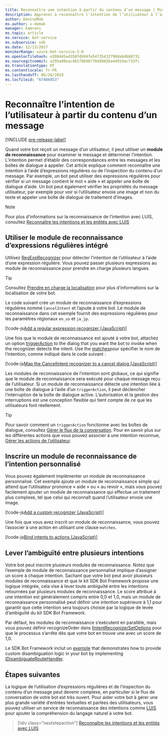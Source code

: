 ```yaml
---
title: Reconnaître une intention à partir du contenu d’un message | Microsoft Docs
description: Apprenez à reconnaître l’intention de l’utilisateur à l’aide des expressions régulières ou de la vérification du contenu du message.
author: DeniseMak
ms.author: v-demak
manager: kamrani
ms.topic: article
ms.service: bot-service
ms.subservice: sdk
ms.date: 12/13/2017
monikerRange: azure-bot-service-3.0
ms.openlocfilehash: e308445a43507db94fe54735432790dabdb88731
ms.sourcegitcommit: a295a90eac461f8b96770dd902ba44919acf33fc
ms.translationtype: HT
ms.contentlocale: fr-FR
ms.lasthandoff: 06/26/2019
ms.locfileid: "67404853"
---
```

# <a name="recognize-user-intent-from-message-content"></a>Reconnaître l’intention de l’utilisateur à partir du contenu d’un message

[!INCLUDE [pre-release-label](../includes/pre-release-label-v3.md)]

Quand votre bot reçoit un message d’un utilisateur, il peut utiliser un **module de reconnaissance** pour examiner le message et déterminer l’intention. L’intention permet d’établir des correspondances entre les messages et les boîtes de dialogue à appeler. Cet article explique comment reconnaître une intention à l’aide d’expressions régulières ou de l’inspection du contenu d’un message. Par exemple, un bot peut utiliser des expressions régulières pour vérifier si un message contient le mot « aide » et appeler une boîte de dialogue d’aide. Un bot peut également vérifier les propriétés du message utilisateur, par exemple pour voir si l’utilisateur envoie une image et non du texte et appeler une boîte de dialogue de traitement d’images. 

> [!NOTE]
> Pour plus d’informations sur la reconnaissance de l’intention avec LUIS, consultez [Reconnaître les intentions et les entités avec LUIS](bot-builder-nodejs-recognize-intent-luis.md) 


## <a name="use-the-built-in-regular-expression-recognizer"></a>Utiliser le module de reconnaissance d’expressions régulières intégré
Utilisez [RegExpRecognizer][RegExpRecognizer] pour détecter l’intention de l’utilisateur à l’aide d’une expression régulière. Vous pouvez passer plusieurs expressions au module de reconnaissance pour prendre en charge plusieurs langues. 

> [!TIP]
> Consultez [Prendre en charge la localisation](bot-builder-nodejs-localization.md) pour plus d’informations sur la localisation de votre bot.

Le code suivant crée un module de reconnaissance d’expressions régulières nommé `CancelIntent` et l’ajoute à votre bot. Le module de reconnaissance dans cet exemple fournit des expressions régulières pour les paramètres régionaux `en_us` et `ja_jp`. 

[!code-js[Add a regular expression recognizer (JavaScript)](../includes/code/node-regex-recognizer.js#addRegexRecognizer)]

Une fois que le module de reconnaissance est ajouté à votre bot, attachez un option [triggerAction][triggerAction] to the dialog that you want the bot to invoke when the recognizer detects the intent. Use the [matches][matches]pour spécifier le nom de l’intention, comme indiqué dans le code suivant :

[!code-js[Map the CancelIntent recognizer to a cancel dialog (JavaScript)](../includes/code/node-regex-recognizer.js#bindCancelDialogToRegexRecognizer)]

Les modules de reconnaissance de l’intention sont globaux, ce qui signifie que le module de reconnaissance sera exécuté pour chaque message reçu de l’utilisateur. Si un module de reconnaissance détecte une intention liée à une boîte de dialogue à l’aide d’un `triggerAction`, il peut déclencher l’interruption de la boîte de dialogue active. L’autorisation et la gestion des interruptions est une conception flexible qui tient compte de ce que les utilisateurs font réellement.

> [!TIP] 
> Pour savoir comment un `triggerAction` fonctionne avec les boîtes de dialogue, consultez [Gérer le flux de la conversation](bot-builder-nodejs-manage-conversation-flow.md). Pour en savoir plus sur les différentes actions que vous pouvez associer à une intention reconnue, [Gérer les actions de l’utilisateur](bot-builder-nodejs-dialog-actions.md).

## <a name="register-a-custom-intent-recognizer"></a>Inscrire un module de reconnaissance de l’intention personnalisé
Vous pouvez également implémenter un module de reconnaissance personnalisé. Cet exemple ajoute un module de reconnaissance simple qui attend que l’utilisateur prononce « aide » ou « au revoir », mais vous pouvez facilement ajouter un module de reconnaissance qui effectue un traitement plus complexe, tel que celui qui reconnaît quand l’utilisateur envoie une image. 


[!code-js[Add a custom recognizer (JavaScript)](../includes/code/node-howto-recognize-intent.js#addCustomRecognizer)]

Une fois que vous avez inscrit un module de reconnaissance, vous pouvez l’associer à une action en utilisant une clause `matches`.

[!code-js[Bind intents to actions (JavaScript)](../includes/code/node-howto-recognize-intent.js#bindIntentsToActions)]

## <a name="disambiguate-between-multiple-intents"></a>Lever l’ambiguïté entre plusieurs intentions

Votre bot peut inscrire plusieurs modules de reconnaissance. Notez que l’exemple de module de reconnaissance personnalisé implique d’assigner un score à chaque intention. Sachant que votre bot peut avoir plusieurs modules de reconnaissance et que le kit SDK Bot Framework propose une logique intégrée, cela vise à lever toute ambiguïté entre les intentions retournées par plusieurs modules de reconnaissance. Le score attribué à une intention est généralement compris entre 0,0 et 1,0, mais un module de reconnaissance personnalisé peut définir une intention supérieure à 1,1 pour garantir que cette intention sera toujours choisie par la logique de levée d’ambiguïté du kit SDK Bot Framework. 

Par défaut, les modules de reconnaissance s’exécutent en parallèle, mais vous pouvez définir recognizeOrder dans [IIntentRecognizerSetOptions][IntentRecognizerSetOptions] pour que le processus s’arrête dès que votre bot en trouve une avec un score de 1,0.

Le SDK Bot Framework inclut un [exemple][DisambiguationSample] that demonstrates how to provide custom disambiguation logic in your bot by implementing [IDisambiguateRouteHandler][IDisambiguateRouteHandler].

## <a name="next-steps"></a>Étapes suivantes
La logique de l’utilisation d’expressions régulières et de l’inspection du contenu d’un message peut devenir complexe, en particulier si le flux de conversation de votre bot est très ouvert. Pour aider votre bot à gérer une plus grande variété d’entrées textuelles et parlées des utilisateurs, vous pouvez utiliser un service de reconnaissance des intentions comme [LUIS][LUIS] pour ajouter la compréhension du langage naturel à votre bot.

> [!div class="nextstepaction"]
> [Reconnaître les intentions et les entités avec LUIS](bot-builder-nodejs-recognize-intent-luis.md)


[LUIS]: https://www.luis.ai/

[triggerAction]: https://docs.botframework.com/node/builder/chat-reference/classes/_botbuilder_d_.dialog.html#triggeraction

[matches]: https://docs.botframework.com/node/builder/chat-reference/interfaces/_botbuilder_d_.itriggeractionoptions.html#matches

[node-js-bot-how-to]: bot-builder-nodejs-recognize-intent-luis.md

[LUISAzureDocs]: /azure/cognitive-services/LUIS/Home

[IMessage]: http://docs.botframework.com/node/builder/chat-reference/interfaces/_botbuilder_d_.imessage

[IntentRecognizerSetOptions]: https://docs.botframework.com/node/builder/chat-reference/interfaces/_botbuilder_d_.iintentrecognizersetoptions.html

[LuisRecognizer]: https://docs.botframework.com/node/builder/chat-reference/classes/_botbuilder_d_.luisrecognizer

[LUISSample]: https://aka.ms/v3-js-luisSample

[LUISConcepts]: https://docs.botframework.com/node/builder/guides/understanding-natural-language/

[DisambiguationSample]: https://aka.ms/v3-js-onDisambiguateRoute

[IDisambiguateRouteHandler]: https://docs.botframework.com/node/builder/chat-reference/interfaces/_botbuilder_d_.idisambiguateroutehandler.html

[RegExpRecognizer]: https://docs.botframework.com/node/builder/chat-reference/classes/_botbuilder_d_.regexprecognizer.html

[AlarmBot]: https://aka.ms/v3-js-luisSample
